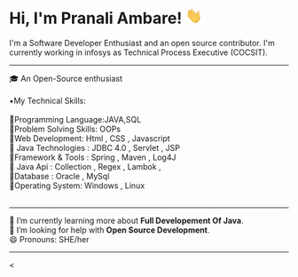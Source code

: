 <h1>Hi, I'm Pranali Ambare! <img src="https://raw.githubusercontent.com/ABSphreak/ABSphreak/master/gifs/Hi.gif" width="30px" style="max-width:100%;"></h1>

I'm a Software Developer Enthusiast and an open source contributor. I'm currently working in infosys as Technical Process Executive (COCSIT).

<hr>
🎓 An Open-Source enthusiast<br>

<br>
▪️My Technical Skills:<br>
<br>
🔹️Programming Language:JAVA,SQL <br>
🔹️Problem Solving Skills: OOPs<br>  
🔹️Web Development: Html  , CSS  , Javascript<br>
🔹️ Java Technologies : JDBC 4.0 , Servlet , JSP <br>
🔹️Framework & Tools : Spring , Maven , Log4J <br>
🔹️ Java Api : Collection , Regex , Lambok ,  <br>
🔹️Database : Oracle , MySql<br>
🔹️Operating System: Windows , Linux <br>
<br>
<hr>


🌱 I’m currently learning more about <b>Full Developement Of Java</b>.<br>
🤔 I’m looking for help with <b>Open Source Development</b>.<br>
😄 Pronouns: SHE/her

<hr>



<


